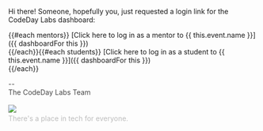 Hi there! Someone, hopefully you, just requested a login link for the CodeDay Labs dashboard:

{{#each mentors}}
[Click here to log in as a mentor to {{ this.event.name }}]({{ dashboardFor this }})  
{{/each}}{{#each students}}
[Click here to log in as a student to {{ this.event.name }}]({{ dashboardFor this }})  
{{/each}}

<div>
<div style="color: #484848;">--<br />The CodeDay Labs Team</div>
<div><br /><img src="https://f1.codeday.org/logo.png" /><a style="color: #bdbdbd; text-decoration: none;" href="https://www.youtube.com/watch?v=GKNBurEnGow" target="_blank" rel="noopener noreferrer"><br />There's a place in tech for everyone.</a><a style="color: #bdbdbd; text-decoration: none;" href="https://www.youtube.com/watch?v=GKNBurEnGow" target="_blank" rel="noopener noreferrer"><br /></a></div>
</div>
